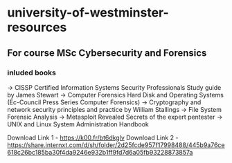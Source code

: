 # university-of-westminster-resources

## For course MSc Cybersecurity and Forensics

### inluded books
-> CISSP Certified Information Systems Security Professionals Study guide by James Stewart
-> Computer Forensics Hard Disk and Operating Systems (Ec-Council Press Series  Computer Forensics)
-> Cryptography and network security principles and practice by William Stallings
-> File System Forensic Analysis
-> Metasploit Revealed Secrets of the expert pentester
-> UNIX and Linux System Administration Handbook

Download Link 1 - https://k00.fr/bt6dkglv
Download Link 2 - https://share.internxt.com/d/sh/folder/2d25fcde957f17998488/445b9a76ce618c26bc185ba30f4da9246e932b1ff9fd7d6a05fb93228873857a
